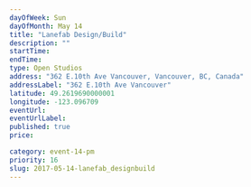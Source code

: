 ```yaml
---
dayOfWeek: Sun
dayOfMonth: May 14
title: "Lanefab Design/Build"
description: ""
startTime: 
endTime: 
type: Open Studios
address: "362 E.10th Ave Vancouver, Vancouver, BC, Canada"
addressLabel: "362 E.10th Ave Vancouver"
latitude: 49.2619690000001
longitude: -123.096709
eventUrl: 
eventUrlLabel: 
published: true
price: 

category: event-14-pm
priority: 16
slug: 2017-05-14-lanefab_designbuild
---
```

